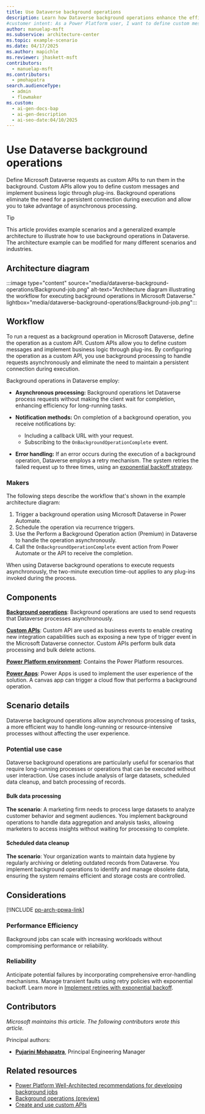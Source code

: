 ```yaml
---
title: Use Dataverse background operations
description: Learn how Dataverse background operations enhance the efficiency of your solutions by using asynchronous processing and eliminating persistent connections.
#customer intent: As a Power Platform user, I want to define custom messages and implement business logic through plug-ins so that I can use background processing in Dataverse.
author: manuelap-msft
ms.subservice: architecture-center
ms.topic: example-scenario
ms.date: 04/17/2025
ms.author: mapichle
ms.reviewer: jhaskett-msft
contributors:
  - manuelap-msft
ms.contributors:
  - pmohapatra
search.audienceType:
  - admin
  - flowmaker
ms.custom:
  - ai-gen-docs-bap
  - ai-gen-description
  - ai-seo-date:04/10/2025
---
```


# Use Dataverse background operations

Define Microsoft Dataverse requests as custom APIs to run them in the background. Custom APIs allow you to define custom messages and implement business logic through plug-ins. Background operations eliminate the need for a persistent connection during execution and allow you to take advantage of asynchronous processing. 

> [!TIP]
> This article provides example scenarios and a generalized example architecture to illustrate how to use background operations in Dataverse. The architecture example can be modified for many different scenarios and industries.

## Architecture diagram

:::image type="content" source="media/dataverse-background-operations/Background-job.png" alt-text="Architecture diagram illustrating the workflow for executing background operations in Microsoft Dataverse." lightbox="media/dataverse-background-operations/Background-job.png":::

## Workflow

To run a request as a background operation in Microsoft Dataverse, define the operation as a custom API. Custom APIs allow you to define custom messages and implement business logic through plug-ins. By configuring the operation as a custom API, you use background processing to handle requests asynchronously and eliminate the need to maintain a persistent connection during execution.

Background operations in Dataverse employ:

- **Asynchronous processing:** Background operations let Dataverse process requests without making the client wait for completion, enhancing efficiency for long-running tasks.

- **Notification methods:** On completion of a background operation, you receive notifications by:
  - Including a callback URL with your request.
  - Subscribing to the `OnBackgroundOperationComplete` event.
  
- **Error handling:** If an error occurs during the execution of a background operation, Dataverse employs a retry mechanism. The system retries the failed request up to three times, using an [exponential backoff strategy](/power-platform/well-architected/reliability/handle-transient-faults).

### Makers

The following steps describe the workflow that's shown in the example architecture diagram:

1. Trigger a background operation using Microsoft Dataverse in Power Automate.
1. Schedule the operation via recurrence triggers.
1. Use the Perform a Background Operation action (Premium) in Dataverse to handle the operation asynchronously.
1. Call the `OnBackgroundOperationComplete` event action from Power Automate or the API to receive the completion.

When using Dataverse background operations to execute requests asynchronously, the two-minute execution time-out applies to any plug-ins invoked during the process.

## Components

**[Background operations](/power-apps/developer/data-platform/background-operations?tabs=sdk)**: Background operations are used to send requests that Dataverse processes asynchronously.

**[Custom APIs](/power-apps/developer/data-platform/custom-api)**: Custom API are used as business events to enable creating new integration capabilities such as exposing a new type of trigger event in the Microsoft Dataverse connector. Custom APIs perform bulk data processing and bulk delete actions.

**[Power Platform environment](/power-platform/admin/environments-overview)**: Contains the Power Platform resources.

**[Power Apps](/power-apps/)**: Power Apps is used to implement the user experience of the solution. A canvas app can trigger a cloud flow that performs a background operation.

## Scenario details

Dataverse background operations allow asynchronous processing of tasks, a more efficient way to handle long-running or resource-intensive processes without affecting the user experience.

### Potential use case

Dataverse background operations are particularly useful for scenarios that require long-running processes or operations that can be executed without user interaction. Use cases include analysis of large datasets, scheduled data cleanup, and batch processing of records.

#### Bulk data processing

**The scenario**: A marketing firm needs to process large datasets to analyze customer behavior and segment audiences. You implement background operations to handle data aggregation and analysis tasks, allowing marketers to access insights without waiting for processing to complete.

#### Scheduled data cleanup

**The scenario**: Your organization wants to maintain data hygiene by regularly archiving or deleting outdated records from Dataverse. You implement background operations to identify and manage obsolete data, ensuring the system remains efficient and storage costs are controlled.

## Considerations

[!INCLUDE [pp-arch-ppwa-link](../../includes/pp-arch-ppwa-link.md)]

### Performance Efficiency

Background jobs can scale with increasing workloads without compromising performance or reliability.

### Reliability

Anticipate potential failures by incorporating comprehensive error-handling mechanisms. Manage transient faults using retry policies with exponential backoff. Learn more in [Implement retries with exponential backoff](/dotnet/architecture/microservices/implement-resilient-applications/implement-retries-exponential-backoff).

## Contributors

_Microsoft maintains this article. The following contributors wrote this article._

Principal authors:

- **[Pujarini Mohapatra](https://www.linkedin.com/in/biswapm/)**, Principal Engineering Manager

## Related resources

- [Power Platform Well-Architected recommendations for developing background jobs](/power-platform/well-architected/reliability/background-jobs)
- [Background operations (preview)](/power-apps/developer/data-platform/background-operations?tabs=sdk)
- [Create and use custom APIs](/power-apps/developer/data-platform/custom-api)
